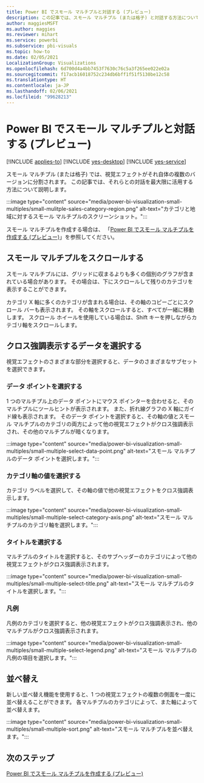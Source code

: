 ```yaml
---
title: Power BI でスモール マルチプルと対話する (プレビュー)
description: この記事では、スモール マルチプル (または格子) と対話する方法について説明します。
author: maggiesMSFT
ms.author: maggies
ms.reviewer: mihart
ms.service: powerbi
ms.subservice: pbi-visuals
ms.topic: how-to
ms.date: 02/05/2021
LocalizationGroup: Visualizations
ms.openlocfilehash: 6d700d4a4bb7453f7630c76c5a3f265ee022e02a
ms.sourcegitcommit: f17acb16018752c234db6bff1f51f5130be12c58
ms.translationtype: HT
ms.contentlocale: ja-JP
ms.lasthandoff: 02/06/2021
ms.locfileid: "99628213"
---
```

# <a name="interact-with-small-multiples-in-power-bi-preview"></a>Power BI でスモール マルチプルと対話する (プレビュー)

[!INCLUDE [applies-to](../includes/applies-to.md)] [!INCLUDE [yes-desktop](../includes/yes-desktop.md)] [!INCLUDE [yes-service](../includes/yes-service.md)]

スモール マルチプル (または格子) では、視覚エフェクトがそれ自体の複数のバージョンに分割されます。 この記事では、それらとの対話を最大限に活用する方法について説明します。

:::image type="content" source="media/power-bi-visualization-small-multiples/small-mulitple-sales-category-region.png" alt-text="カテゴリと地域に対するスモール マルチプルのスクリーンショット。":::

スモール マルチプルを作成する場合は、 「[Power BI でスモール マルチプルを作成する (プレビュー)](power-bi-visualization-small-multiples.md)」を参照してください。

## <a name="scroll-in-a-small-multiple"></a>スモール マルチプルをスクロールする

スモール マルチプルには、グリッドに収まるよりも多くの個別のグラフが含まれている場合があります。 その場合は、下にスクロールして残りのカテゴリを表示することができます。

カテゴリ X 軸に多くのカテゴリが含まれる場合は、その軸のコピーごとにスクロール バーも表示されます。 その軸をスクロールすると、すべてが一緒に移動します。 スクロール ホイールを使用している場合は、Shift キーを押しながらカテゴリ軸をスクロールします。

## <a name="select-data-to-cross-highlight"></a>クロス強調表示するデータを選択する

視覚エフェクトのさまざまな部分を選択すると、データのさまざまなサブセットを選択できます。

### <a name="select-data-points"></a>データ ポイントを選択する

1 つのマルチプル上のデータ ポイントにマウス ポインターを合わせると、そのマルチプルにツールヒントが表示されます。 また、折れ線グラフの X 軸にガイド線も表示されます。 そのデータ ポイントを選択すると、その軸の値とスモール マルチプルのカテゴリの両方によって他の視覚エフェクトがクロス強調表示され、その他のマルチプルが暗くなります。

:::image type="content" source="media/power-bi-visualization-small-multiples/small-multiple-select-data-point.png" alt-text="スモール マルチプルのデータ ポイントを選択します。":::

### <a name="select-a-categorical-axis-value"></a>カテゴリ軸の値を選択する

カテゴリ ラベルを選択して、その軸の値で他の視覚エフェクトをクロス強調表示します。

:::image type="content" source="media/power-bi-visualization-small-multiples/small-multiple-select-category-axis.png" alt-text="スモール マルチプルのカテゴリ軸を選択します。":::

### <a name="select-a-title"></a>タイトルを選択する

マルチプルのタイトルを選択すると、そのサブヘッダーのカテゴリによって他の視覚エフェクトがクロス強調表示されます。

:::image type="content" source="media/power-bi-visualization-small-multiples/small-multiple-select-title.png" alt-text="スモール マルチプルのタイトルを選択します。":::

### <a name="legend"></a>凡例

凡例のカテゴリを選択すると、他の視覚エフェクトがクロス強調表示され、他のマルチプルがクロス強調表示されます。

:::image type="content" source="media/power-bi-visualization-small-multiples/small-multiple-select-legend.png" alt-text="スモール マルチプルの凡例の項目を選択します。":::


## <a name="sort"></a>並べ替え

新しい並べ替え機能を使用すると、1 つの視覚エフェクトの複数の側面を一度に並べ替えることができます。 各マルチプルのカテゴリによって、また軸によって並べ替えます。 

:::image type="content" source="media/power-bi-visualization-small-multiples/small-multiple-sort.png" alt-text="スモール マルチプルを並べ替えます。":::

## <a name="next-steps"></a>次のステップ

[Power BI でスモール マルチプルを作成する (プレビュー)](power-bi-visualization-small-multiples.md)
